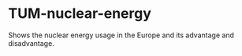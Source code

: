 # TUM-nuclear-energy
Shows the nuclear energy usage in the Europe and its advantage and disadvantage.
